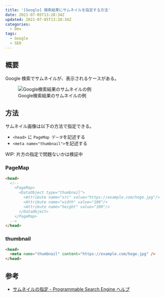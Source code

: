 ```yaml
---
title: '[Google] 検索結果にサムネイルを指定する方法'
date: 2021-07-05T13:28:34Z
updated: 2021-07-05T13:28:34Z
categories:
  - Dev
tags:
  - Google
  - SEO
---
```


## 概要

Google 検索でサムネイルが、表示されるケースがある。

<figure>
<img src="https://user-images.githubusercontent.com/3617124/127257108-68bda015-622d-4fe4-9531-cc7217a831a1.png" alt="Google検索結果のサムネイルの例">
<figcaption>Google検索結果のサムネイルの例</figcaption>
</figure>

## 方法

サムネイル画像は以下の方法で指定できる。

- `<head>` に `PageMap データ`を記述する
- `<meta name="thumbnail">`を記述する

WIP: 片方の指定で問題ないかは検証中

### PageMap

```html
<head>
  <!--
    <PageMap>
      <DataObject type="thumbnail">
        <Attribute name="src" value="https://example.com/hoge.jpg"/>
        <Attribute name="width" value="100"/>
        <Attribute name="height" value="100"/>
      </DataObject>
    </PageMap>
  -->
</head>
```

### thumbnail

```html
<head>
  <meta name="thumbnail" content="https://example.com/hoge.jpg" />
</head>
```

## 参考

- [サムネイルの指定 - Programmable Search Engine ヘルプ](https://support.google.com/programmable-search/answer/1626955?hl=ja&ref_topic=2642610)
